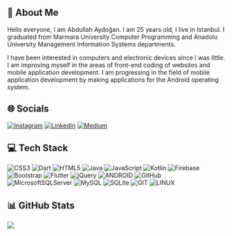 ## 💫 About Me
Hello everyone, I am Abdullah Aydoğan. I am 25 years old, I live in Istanbul. I graduated from Marmara University Computer Programming and Anadolu University Management Information Systems departments.

I have been interested in computers and electronic devices since I was little. I am improving myself in the areas of front-end coding of websites and mobile application development. I am progressing in the field of mobile application development by making applications for the Android operating system.


## 🌐 Socials
[![Instagram](https://img.shields.io/badge/Instagram-%23E4405F.svg?logo=Instagram&logoColor=white)](https://www.instagram.com/aydogan_34tr/) [![LinkedIn](https://img.shields.io/badge/LinkedIn-%230077B5.svg?logo=linkedin&logoColor=white)](https://www.linkedin.com/in/abdullah-aydogan-aatr/) [![Medium](https://img.shields.io/badge/Medium-12100E?logo=medium&logoColor=white)](https://medium.com/@abdullahaydogan) 


## 💻 Tech Stack
![CSS3](https://img.shields.io/badge/css3-%231572B6.svg?style=for-the-badge&logo=css3&logoColor=white) ![Dart](https://img.shields.io/badge/dart-%230175C2.svg?style=for-the-badge&logo=dart&logoColor=white) ![HTML5](https://img.shields.io/badge/html5-%23E34F26.svg?style=for-the-badge&logo=html5&logoColor=white) ![Java](https://img.shields.io/badge/java-%23ED8B00.svg?style=for-the-badge&logo=java&logoColor=white) ![JavaScript](https://img.shields.io/badge/javascript-%23323330.svg?style=for-the-badge&logo=javascript&logoColor=%23F7DF1E) ![Kotlin](https://img.shields.io/badge/kotlin-%230095D5.svg?style=for-the-badge&logo=kotlin&logoColor=white) ![Firebase](https://img.shields.io/badge/firebase-%23039BE5.svg?style=for-the-badge&logo=firebase) ![Bootstrap](https://img.shields.io/badge/bootstrap-%23563D7C.svg?style=for-the-badge&logo=bootstrap&logoColor=white) ![Flutter](https://img.shields.io/badge/Flutter-%2302569B.svg?style=for-the-badge&logo=Flutter&logoColor=white) ![jQuery](https://img.shields.io/badge/jquery-%230769AD.svg?style=for-the-badge&logo=jquery&logoColor=white) ![ANDROID](https://img.shields.io/badge/android-%2320232a.svg?style=for-the-badge&logo=android&logoColor=%a4c639) ![GitHub](https://img.shields.io/badge/GitHub-%23121011.svg?style=for-the-badge&logo=github&logoColor=white) ![MicrosoftSQLServer](https://img.shields.io/badge/Microsoft%20SQL%20Sever-CC2927?style=for-the-badge&logo=microsoft%20sql%20server&logoColor=white) ![MySQL](https://img.shields.io/badge/mysql-%2300f.svg?style=for-the-badge&logo=mysql&logoColor=white) ![SQLite](https://img.shields.io/badge/sqlite-%2307405e.svg?style=for-the-badge&logo=sqlite&logoColor=white) ![GIT](https://img.shields.io/badge/Git-fc6d26?style=for-the-badge&logo=git&logoColor=white) ![LINUX](https://img.shields.io/badge/Linux-FCC624?style=for-the-badge&logo=linux&logoColor=black)


## 📊 GitHub Stats
![](https://github-readme-stats.vercel.app/api/top-langs/?username=abdullah-aydogan&theme=default&hide_border=false&include_all_commits=false&count_private=false&layout=compact)
